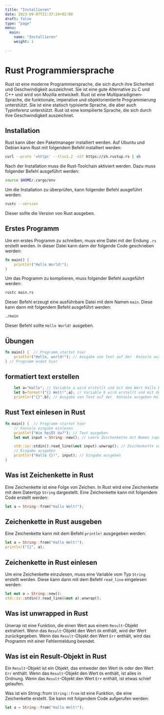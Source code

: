 ```yaml
---
title: "Installieren"
date: 2023-09-07T21:37:24+02:00
draft: false
type: "page"
menu: 
  main:
    name: "Installieren"
    weight: 1
    
---
```


# Rust Programmiersprache
Rust ist eine moderne Programmiersprache, die sich durch ihre Sicherheit und Geschwindigkeit auszeichnet. Sie ist eine gute Alternative zu C und C++ und wird von Mozilla entwickelt. Rust ist eine Multiparadigmen-Sprache, die funktionale, imperative und objektorientierte Programmierung unterstützt. Sie ist eine statisch typisierte Sprache, die aber auch Typinferenz unterstützt. Rust ist eine kompilierte Sprache, die sich durch ihre Geschwindigkeit auszeichnet. 

## Installation
Rust kann über den Paketmanager installiert werden. Auf Ubuntu und Debian kann Rust mit folgendem Befehl installiert werden:
```bash
curl --proto '=https' --tlsv1.2 -sSf https://sh.rustup.rs | sh
```
Nach der Installation muss die Rust-Toolchain aktiviert werden. Dazu muss folgender Befehl ausgeführt werden:
```bash
source $HOME/.cargo/env
```
Um die Installation zu überprüfen, kann folgender Befehl ausgeführt werden:
```bash
rustc --version
```
Dieser sollte die Version von Rust ausgeben.

## Erstes Programm

Um ein erstes Programm zu schreiben, muss eine Datei mit der Endung `.rs` erstellt werden. In dieser Datei kann dann der folgende Code geschrieben werden:
```rust
fn main() {
    println!("Hello World!");
}
```
Um das Programm zu kompilieren, muss folgender Befehl ausgeführt werden:
```bash
rustc main.rs
```
Dieser Befehl erzeugt eine ausführbare Datei mit dem Namen `main`. Diese kann dann mit folgendem Befehl ausgeführt werden:
```bash
./main
```
Dieser Befehl sollte `Hello World!` ausgeben.



## Übungen
```rust
fn main() {  // Programm startet hier
    println!("Hello, world!"); // Ausgabe von Text auf der  Konsole ausgeben Hello, world!
} // Programm endet hier
```

## formatiert text erstellen
```rust
    let a="Hallo"; // Variable a wird erstellt und mit dem Wert Hallo belegt
    let b=format!("{} Welt!",a); // Variable b wird erstellt und mit dem Wert Hallo Welt! belegt
    println!("{}",b); // Ausgabe von Text auf der  Konsole ausgeben Hallo Welt!
```
## Rust Text einlesen in Rust
```rust
fn main() {  // Programm startet hier
    // Konsole eingabe einlesen
    println!("Wie heißt du?"); // Text ausgeben
    let mut input = String::new(); // Leere Zeichenkette mit Namen input erstellen und veränderbar machen

    std::io::stdin().read_line(&mut input).unwrap(); // Zeichenkette von der Konsole einlesen und in input speichern
    // Eingabe ausgeben
    println!("Hallo {}!", input); // Eingabe ausgeben
}
```

## Was ist Zeichenkette in Rust
Eine Zeichenkette ist eine Folge von Zeichen. In Rust wird eine Zeichenkette mit dem Datentyp `String` dargestellt. Eine Zeichenkette kann mit folgendem Code erstellt werden:
```rust
let a = String::from("Hallo Welt!");
```

## Zeichenkette in Rust ausgeben

Eine Zeichenkette kann mit dem Befehl `println!` ausgegeben werden:
```rust
let a = String::from("Hallo Welt!");
println!("{}", a);
```

## Zeichenkette in Rust einlesen
Um eine Zeichenkette einzulesen, muss eine Variable vom Typ `String` erstellt werden. Diese kann dann mit dem Befehl `read_line` eingelesen werden:
```rust
let mut a = String::new();
std::io::stdin().read_line(&mut a).unwrap();
```
## Was ist unwrapped in Rust
Unwrap ist eine Funktion, die einen Wert aus einem `Result`-Objekt extrahiert. Wenn das `Result`-Objekt den Wert `Ok` enthält, wird der Wert zurückgegeben. Wenn das `Result`-Objekt den Wert `Err` enthält, wird das Programm mit einer Fehlermeldung beendet.

## Was ist ein Result-Objekt in Rust
Ein `Result`-Objekt ist ein Objekt, das entweder den Wert `Ok` oder den Wert `Err` enthält. Wenn das `Result`-Objekt den Wert `Ok` enthält, ist alles in Ordnung. Wenn das `Result`-Objekt den Wert `Err` enthält, ist etwas schief gelaufen.

Was ist ein String::from
`String::from` ist eine Funktion, die eine Zeichenkette erstellt. Sie kann mit folgendem Code aufgerufen werden:
```rust
let a = String::from("Hallo Welt!");
```




